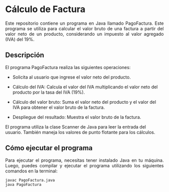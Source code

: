 # Cálculo de Factura
<p align="justify">Este repositorio contiene un programa en Java llamado PagoFactura. Este programa se utiliza para calcular el valor bruto de una factura a partir del valor neto de un producto, considerando un impuesto al valor agregado (IVA) del 19%.</p>

## Descripción
<p align="justify">El programa PagoFactura realiza las siguientes operaciones:</p>

- <p align="justify"><style="bold"Lectura de datos:> Solicita al usuario que ingrese el valor neto del producto.</p>

- Cálculo del IVA: Calcula el valor del IVA multiplicando el valor neto del producto por la tasa del IVA (19%).

- Cálculo del valor bruto: Suma el valor neto del producto y el valor del IVA para obtener el valor bruto de la factura.

- Despliegue del resultado: Muestra el valor bruto de la factura.

El programa utiliza la clase Scanner de Java para leer la entrada del usuario. También maneja los valores de punto flotante para los cálculos.

## Cómo ejecutar el programa
<p align="justify">Para ejecutar el programa, necesitas tener instalado Java en tu máquina. Luego, puedes compilar y ejecutar el programa utilizando los siguientes comandos en la terminal:</p>

````
javac PagoFactura.java
java PagoFactura
